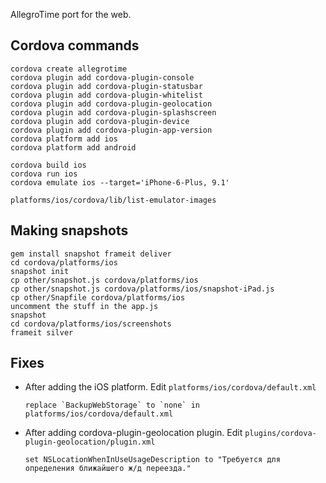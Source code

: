 AllegroTime port for the web.

## Cordova commands

    cordova create allegrotime
    cordova plugin add cordova-plugin-console
    cordova plugin add cordova-plugin-statusbar
    cordova plugin add cordova-plugin-whitelist
    cordova plugin add cordova-plugin-geolocation
    cordova plugin add cordova-plugin-splashscreen
    cordova plugin add cordova-plugin-device
    cordova plugin add cordova-plugin-app-version
    cordova platform add ios
    cordova platform add android

    cordova build ios
    cordova run ios
    cordova emulate ios --target='iPhone-6-Plus, 9.1'

    platforms/ios/cordova/lib/list-emulator-images


## Making snapshots

    gem install snapshot frameit deliver
    cd cordova/platforms/ios
    snapshot init
    cp other/snapshot.js cordova/platforms/ios
    cp other/snapshot.js cordova/platforms/ios/snapshot-iPad.js
    cp other/Snapfile cordova/platforms/ios
    uncomment the stuff in the app.js
    snapshot
    cd cordova/platforms/ios/screenshots
    frameit silver


## Fixes

  * After adding the iOS platform. Edit `platforms/ios/cordova/default.xml`

        replace `BackupWebStorage` to `none` in platforms/ios/cordova/default.xml

  * After adding cordova-plugin-geolocation plugin. Edit `plugins/cordova-plugin-geolocation/plugin.xml`

        set NSLocationWhenInUseUsageDescription to "Требуется для определения ближайшего ж/д переезда."


